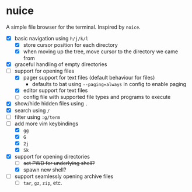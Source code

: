 # nuice

A simple file browser for the terminal. Inspired by `noice`.

- [x] basic navigation using `h/j/k/l`
  - [x] store cursor position for each directory
  - [x] when moving up the tree, move cursor to the directory we came from
- [x] graceful handling of empty directories
- [ ] support for opening files
  - [x] pager support for text files (default behaviour for files)
    - defaults to bat using `--paging=always` in config to enable paging
  - [x] editor support for text files
  - [ ] config file with supported file types and programs to execute
- [x] show/hide hidden files using `.`
- [x] search using `/`
- [ ] filter using `:g/term`
- [ ] add more vim keybindings
  - [x] `gg`
  - [x] `G`
  - [x] `2j`
  - [x] `5k`
- [x] support for opening directories
  - [ ] ~~set PWD for underlying shell?~~
  - [x] spawn new shell?
- [ ] support seamlessly opening archive files
  - [ ] `tar`, `gz`, `zip`, etc.
